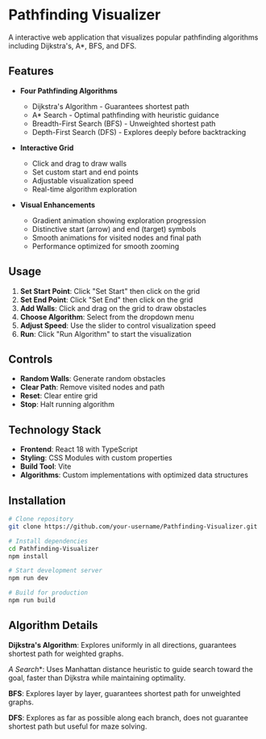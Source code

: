 # Pathfinding Visualizer

A interactive web application that visualizes popular pathfinding algorithms including Dijkstra's, A*, BFS, and DFS.

## Features

- **Four Pathfinding Algorithms**
  - Dijkstra's Algorithm - Guarantees shortest path
  - A* Search - Optimal pathfinding with heuristic guidance
  - Breadth-First Search (BFS) - Unweighted shortest path
  - Depth-First Search (DFS) - Explores deeply before backtracking

- **Interactive Grid**
  - Click and drag to draw walls
  - Set custom start and end points
  - Adjustable visualization speed
  - Real-time algorithm exploration

- **Visual Enhancements**
  - Gradient animation showing exploration progression
  - Distinctive start (arrow) and end (target) symbols
  - Smooth animations for visited nodes and final path
  - Performance optimized for smooth zooming

## Usage

1. **Set Start Point**: Click "Set Start" then click on the grid
2. **Set End Point**: Click "Set End" then click on the grid  
3. **Add Walls**: Click and drag on the grid to draw obstacles
4. **Choose Algorithm**: Select from the dropdown menu
5. **Adjust Speed**: Use the slider to control visualization speed
6. **Run**: Click "Run Algorithm" to start the visualization

## Controls

- **Random Walls**: Generate random obstacles
- **Clear Path**: Remove visited nodes and path
- **Reset**: Clear entire grid
- **Stop**: Halt running algorithm

## Technology Stack

- **Frontend**: React 18 with TypeScript
- **Styling**: CSS Modules with custom properties
- **Build Tool**: Vite
- **Algorithms**: Custom implementations with optimized data structures

## Installation

```bash
# Clone repository
git clone https://github.com/your-username/Pathfinding-Visualizer.git

# Install dependencies
cd Pathfinding-Visualizer
npm install

# Start development server
npm run dev

# Build for production
npm run build
```

## Algorithm Details

**Dijkstra's Algorithm**: Explores uniformly in all directions, guarantees shortest path for weighted graphs.

**A* Search**: Uses Manhattan distance heuristic to guide search toward the goal, faster than Dijkstra while maintaining optimality.

**BFS**: Explores layer by layer, guarantees shortest path for unweighted graphs.

**DFS**: Explores as far as possible along each branch, does not guarantee shortest path but useful for maze solving.
